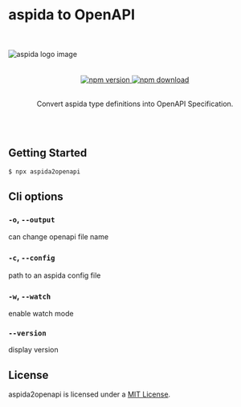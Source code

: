 # aspida to OpenAPI

<br />
<br />
<picture>
  <source media="(prefers-color-scheme: dark)" srcset="https://aspida.github.io/aspida/logos/svg/white.svg">
  <source media="(prefers-color-scheme: light)" srcset="https://aspida.github.io/aspida/logos/svg/black.svg">
  <img alt="aspida logo image" src="https://aspida.github.io/aspida/logos/svg/black.svg">
</picture>
<br />
<br />
<br />
<div align="center">
  <a href="https://www.npmjs.com/package/aspida2openapi">
    <img src="https://img.shields.io/npm/v/aspida2openapi" alt="npm version" />
  </a>
  <a href="https://www.npmjs.com/package/aspida2openapi">
    <img src="https://img.shields.io/npm/dm/aspida2openapi" alt="npm download" />
  </a>
</div>
<br />
<p align="center">Convert aspida type definitions into OpenAPI Specification.</p>
<br />
<br />

## Getting Started

```sh
$ npx aspida2openapi
```

## Cli options

### `-o`, `--output`

can change openapi file name

### `-c`, `--config`

path to an aspida config file

### `-w`, `--watch`

enable watch mode

### `--version`

display version

## License

aspida2openapi is licensed under a [MIT License](https://github.com/aspida/aspida2openapi/blob/main/LICENSE).
